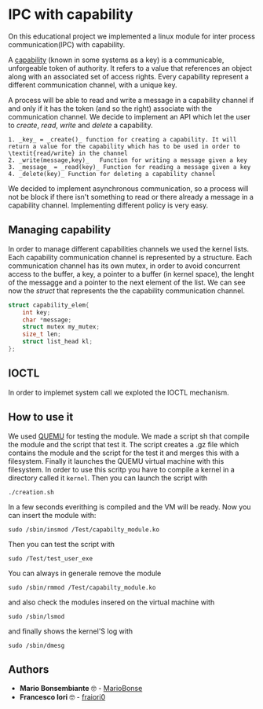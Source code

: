 # IPC with capability
On this educational project we implemented a linux module for inter process communication(IPC) with capability. 

A [capability](https://en.wikipedia.org/wiki/Capability-based_security) (known in some systems as a key) is a communicable, unforgeable token of authority. It refers to a value that references an object along with an associated set of access rights. 
Every capability represent a different communication channel, with a unique key. 

A process will be able to read and write a message in a capability channel if and only if it has the token (and so the right) associate with the communication channel. We decide to implement an API which let the user to _create_, _read_, _write_ and _delete_ a capability. 

    1. _key_ = _create()_ function for creating a capability. It will return a value for the capability which has to be used in order to \textit{read/write} in the channel
    2. _write(message,key)_   Function for writing a message given a key
    3. _message_ = _read(key)_ Function for reading a message given a key
    4. _delete(key)_ Function for deleting a capability channel

We decided to implement asynchronous communication, so a process will not be block if there isn't something to read or there already a message in a capability channel. Implementing different policy is very easy.

## Managing capability
In order to manage different capabilities channels we used the kernel lists. Each capability communication channel is represented by a structure. Each communication channel has its own mutex, in order to avoid concurrent access to the buffer, a key, a pointer to a buffer (in kernel space), the lenght of the messagge and a pointer to the next element of the list. We can see now the _struct_ that represents the the capability communication channel.

```C
struct capability_elem{
    int key;
    char *message;
    struct mutex my_mutex;
    size_t len;
    struct list_head kl;
};
```

## IOCTL
In order to implemet system call we exploted the IOCTL mechanism.


## How to use it
We used [QUEMU](https://www.qemu.org/) for testing the module. 
We made a script sh that compile the module and the script that test it. The script creates a .gz file which contains
the module and the script for the test it and 
merges this with a filesystem. Finally it launches the QUEMU virtual machine with this filesystem.
In order to use this scritp you have to compile a kernel in a directory called it `kernel`.
Then you can launch the script with
```
./creation.sh
```
In a few seconds everithing is compiled and the VM will be ready. Now you can insert the module with:
```
sudo /sbin/insmod /Test/capabilty_module.ko
```
Then you can test the script with 
```
sudo /Test/test_user_exe
```
You can always in generale remove the module
```
sudo /sbin/rmmod /Test/capabilty_module.ko
```
and also check the modules insered on the virtual machine with
```
sudo /sbin/lsmod
```
and finally shows the kernel'S log with
```
sudo /sbin/dmesg
```

## Authors

* **Mario Bonsembiante** :nerd_face: - [MarioBonse](https://github.com/MarioBonse)
* **Francesco Iori** :nerd_face: - [fraiori0](https://github.com/fraiori0)


